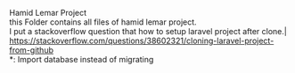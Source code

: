 Hamid Lemar Project<br>
this Folder contains all files of hamid lemar project.<br> 
I put a stackoverflow question that how to setup laravel project after
clone.|
<br>
https://stackoverflow.com/questions/38602321/cloning-laravel-project-from-github
<br>
*: Import database instead of migrating
